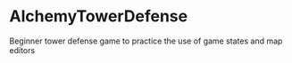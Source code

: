 # AlchemyTowerDefense
Beginner tower defense game to practice the use of game states and map editors
